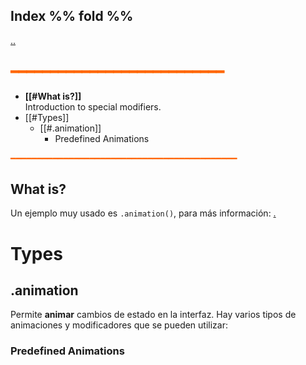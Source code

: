 ## Index %% fold %%
[..](obsidian://open?vault=Swift&file=LEARNING%2FSWIFTUI%2F%E4%B8%80%20Introducci%C3%B3n%20a%20SwiftUI%2F%E4%B8%80%20INDEX%20%E4%B8%80)
## <span style="color:#ff6600">━━━━━━━━━━━━━━━━━━━━━━━━━━━</span>

- **[[#What is?]]**  
	Introduction to special modifiers.
- [[#Types]]
	- [[#.animation]]
		- Predefined Animations

<span style="color:#ff6600">━━━━━━━━━━━━━━━━━━━━━━━━━━━━━━━━━━━━━━━━━━━</span>
## What is?  

Un ejemplo muy usado es `.animation()`, para más información: [.](obsidian://open?vault=Swift%20Beginner&file=ANIMATIONS%2FBasic%20Animations%2FWhat%20are%3F)
# Types
## .animation
Permite **animar** cambios de estado en la interfaz.
Hay varios tipos de animaciones y modificadores que se pueden utilizar:
### Predefined Animations

